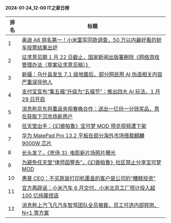 #### 2024-01-24_12-00  IT之家日榜

| 排名 | 标题|
| --- | ---|
| 1 | [奥迪 A6 排名第一！小米雷军同款调查，50 万以内最好看的轿车投票结果出炉](https://www.ithome.com/0/746/842.htm) |
| 2 | [征求意见期 1 月 22 日截止，国家新闻出版署删除《网络游戏管理办法（草案征求意见稿）》](https://www.ithome.com/0/746/783.htm) |
| 3 | [新疆：乌什县发生 7.1 级地震后，部分网民用 AI 伪造相关内容严重误导他人](https://www.ithome.com/0/746/825.htm) |
| 4 | [支付宝宣布“集五福”升级为“五福节”：推出四大 AI 玩法，1 月 29 日开启](https://www.ithome.com/0/746/771.htm) |
| 5 | [消息称京东将重返央视春晚合作：送出一亿份一分钱奖品，意在获取下沉市场新用户](https://www.ithome.com/0/746/836.htm) |
| 6 | [任天堂出手：《幻兽帕鲁》宝可梦 MOD 预览视频遭下架](https://www.ithome.com/0/746/850.htm) |
| 7 | [华为 MatePad Pro 13.2 平板在部分海外市场搭载麒麟 9000W 芯片](https://www.ithome.com/0/746/762.htm) |
| 8 | [长头发了，《死侍 3》电影新片场照片曝光](https://www.ithome.com/0/746/725.htm) |
| 9 | [为避免任天堂“律师函警告”，《幻兽帕鲁》社区禁止分享宝可梦 MOD](https://www.ithome.com/0/746/741.htm) |
| 10 | [惠普 CEO：不买原装打印机墨盒的客户是公司的“糟糕投资”](https://www.ithome.com/0/746/808.htm) |
| 11 | [官方再辟谣：小米汽车 6 月交付、小米北京工厂预计投入超 100 亿纯属捏造](https://www.ithome.com/0/746/844.htm) |
| 12 | [消息称上汽飞凡汽车智驾团队全员被裁，员工可选内部转岗、N+1 等方案](https://www.ithome.com/0/746/848.htm) |
